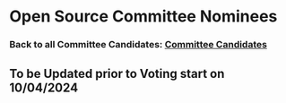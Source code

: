 # Open Source Committee Nominees

### Back to all Committee Candidates: [Committee Candidates](https://app.gitbook.com/s/PTouV0f6Si1oWdMQe9Cb/committee-elections/candidates-for-committee-elections-2024) <a href="#h.ik0gzyh3ugn1_l" id="h.ik0gzyh3ugn1_l"></a>

## To be Updated prior to Voting start on 10/04/2024 <a href="#h.ik0gzyh3ugn1_l" id="h.ik0gzyh3ugn1_l"></a>
